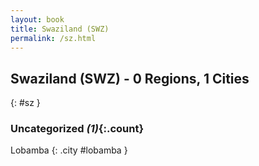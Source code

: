 ```yaml
---
layout: book
title: Swaziland (SWZ)
permalink: /sz.html
---
```


## Swaziland (SWZ) - 0 Regions, 1 Cities
{: #sz }





### Uncategorized _(1)_{:.count}


Lobamba  {: .city #lobamba } <br>


 

